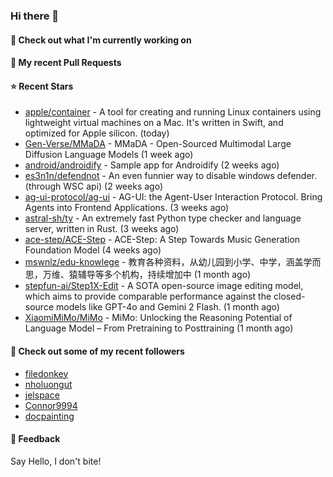 ### Hi there 👋

#### 👷 Check out what I'm currently working on

#### 🔨 My recent Pull Requests


#### ⭐ Recent Stars

- [apple/container](https://github.com/apple/container) - A tool for creating and running Linux containers using lightweight virtual machines on a Mac. It&#39;s written in Swift, and optimized for Apple silicon.  (today)
- [Gen-Verse/MMaDA](https://github.com/Gen-Verse/MMaDA) - MMaDA - Open-Sourced Multimodal Large Diffusion Language Models (1 week ago)
- [android/androidify](https://github.com/android/androidify) - Sample app for Androidify (2 weeks ago)
- [es3n1n/defendnot](https://github.com/es3n1n/defendnot) - An even funnier way to disable windows defender. (through WSC api) (2 weeks ago)
- [ag-ui-protocol/ag-ui](https://github.com/ag-ui-protocol/ag-ui) - AG-UI: the Agent-User Interaction Protocol. Bring Agents into Frontend Applications. (3 weeks ago)
- [astral-sh/ty](https://github.com/astral-sh/ty) - An extremely fast Python type checker and language server, written in Rust. (3 weeks ago)
- [ace-step/ACE-Step](https://github.com/ace-step/ACE-Step) - ACE-Step: A Step Towards Music Generation Foundation Model (4 weeks ago)
- [mswnlz/edu-knowlege](https://github.com/mswnlz/edu-knowlege) - 教育各种资料，从幼儿园到小学、中学，涵盖学而思，万维、猿辅导等多个机构，持续增加中 (1 month ago)
- [stepfun-ai/Step1X-Edit](https://github.com/stepfun-ai/Step1X-Edit) - A SOTA open-source image editing model, which aims to provide comparable performance against the closed-source models like GPT-4o and Gemini 2 Flash. (1 month ago)
- [XiaomiMiMo/MiMo](https://github.com/XiaomiMiMo/MiMo) - MiMo: Unlocking the Reasoning Potential of Language Model – From Pretraining to Posttraining (1 month ago)

#### 👯 Check out some of my recent followers

- [filedonkey](https://github.com/filedonkey)
- [nholuongut](https://github.com/nholuongut)
- [jelspace](https://github.com/jelspace)
- [Connor9994](https://github.com/Connor9994)
- [docpainting](https://github.com/docpainting)

#### 💬 Feedback

Say Hello, I don't bite!
